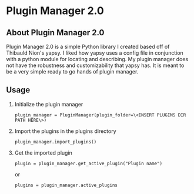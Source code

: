 # Plugin Manager 2.0

## About Plugin Manager 2.0

Plugin Manager 2.0 is a simple Python library I created based off of Thibauld Nion's yapsy. 
I liked how yapsy uses a config file in conjunction with a python module for locating and describing.
My plugin manager does not have the robustness and customizability that yapsy has. It is meant to be a very simple
ready to go hands of plugin manager.

## Usage

1. Initialize the plugin manager

	``` shell
	plugin_manager = PluginManager(plugin_folder=\<INSERT PLUGINS DIR PATH HERE\>)
	```
	
2. Import the plugins in the plugins directory

	``` shell
	plugin_manager.import_plugins()
	```
 
3. Get the imported plugin

	```shell
	plugin = plugin_manager.get_active_plugin("Plugin name")
	```
 
    or

    ```shell
    plugins = plugin_manager.active_plugins
    ```
